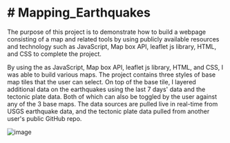 # # Mapping_Earthquakes

The purpose of this project is to demonstrate how to build a webpage consisting of a map and related tools by using publicly available resources and technology such as JavaScript, Map box API, leaflet js library, HTML, and CSS to complete the project.




 


By using the as JavaScript, Map box API, leaflet js library, HTML, and CSS, I was able to build various maps. The project contains three styles of base map tiles that the user can select. On top of the base tile, I layered additional data on the earthquakes using the last 7 days' data and the tectonic plate data. Both of which can also be toggled by the user against any of the 3 base maps. The data sources are pulled live in real-time from USGS earthquake data, and the tectonic plate data pulled from another user's public GitHub repo.

![image](https://user-images.githubusercontent.com/85549219/142707791-d5a53c3f-8713-4996-b286-c7d39aa83504.png)
